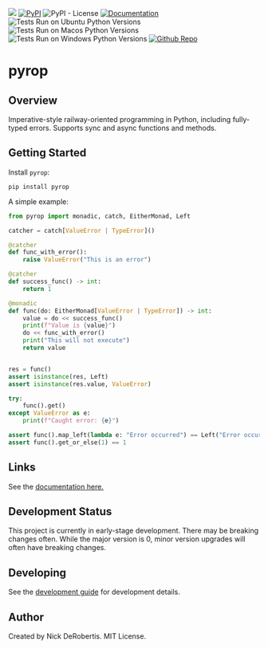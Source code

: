 

[![](https://codecov.io/gh/nickderobertis/pyrop/branch/main/graph/badge.svg)](https://codecov.io/gh/nickderobertis/pyrop)
[![PyPI](https://img.shields.io/pypi/v/pyrop)](https://pypi.org/project/pyrop/)
![PyPI - License](https://img.shields.io/pypi/l/pyrop)
[![Documentation](https://img.shields.io/badge/documentation-pass-green)](https://nickderobertis.github.io/pyrop/)
![Tests Run on Ubuntu Python Versions](https://img.shields.io/badge/Tests%20Ubuntu%2FPython-3.9%20%7C%203.10-blue)
![Tests Run on Macos Python Versions](https://img.shields.io/badge/Tests%20Macos%2FPython-3.9%20%7C%203.10-blue)
![Tests Run on Windows Python Versions](https://img.shields.io/badge/Tests%20Windows%2FPython-3.9%20%7C%203.10-blue)
[![Github Repo](https://img.shields.io/badge/repo-github-informational)](https://github.com/nickderobertis/pyrop/)


#  pyrop

## Overview

Imperative-style railway-oriented programming in Python, 
including fully-typed errors. Supports sync and async 
functions and methods.

## Getting Started

Install `pyrop`:

```
pip install pyrop
```

A simple example:

```python
from pyrop import monadic, catch, EitherMonad, Left

catcher = catch[ValueError | TypeError]()

@catcher
def func_with_error():
    raise ValueError("This is an error")

@catcher
def success_func() -> int:
    return 1

@monadic
def func(do: EitherMonad[ValueError | TypeError]) -> int:
    value = do << success_func()
    print(f"Value is {value}")
    do << func_with_error()
    print("This will not execute")
    return value


res = func()
assert isinstance(res, Left)
assert isinstance(res.value, ValueError)

try:
    func().get()
except ValueError as e:
    print(f"Caught error: {e}")

assert func().map_left(lambda e: "Error occurred") == Left("Error occurred")
assert func().get_or_else(1) == 1
```

## Links

See the
[documentation here.](
https://nickderobertis.github.io/pyrop/
)

## Development Status

This project is currently in early-stage development. There may be
breaking changes often. While the major version is 0, minor version
upgrades will often have breaking changes.

## Developing

See the [development guide](
https://github.com/nickderobertis/pyrop/blob/main/DEVELOPING.md
) for development details.

## Author

Created by Nick DeRobertis. MIT License.

